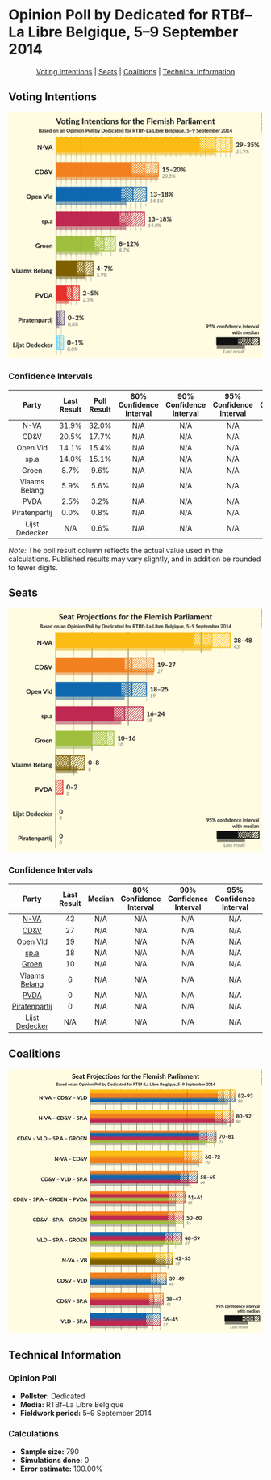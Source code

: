 # Opinion Poll by Dedicated for RTBf–La Libre Belgique, 5–9 September 2014

<p align="center"><a href="#voting-intentions">Voting Intentions</a> | <a href="#seats">Seats</a> | <a href="#coalitions">Coalitions</a> | <a href="#technical-information">Technical Information</a></p>

## Voting Intentions

![Graph with voting intentions not yet produced](2014-09-09-Dedicated.png "Voting Intentions")

### Confidence Intervals

| Party | Last Result | Poll Result | 80% Confidence Interval | 90% Confidence Interval | 95% Confidence Interval | 99% Confidence Interval |
|:-----:|:-----------:|:-----------:|:-----------------------:|:-----------------------:|:-----------------------:|:-----------------------:|
| N-VA | 31.9% | 32.0% | N/A |N/A |N/A |N/A |
| CD&V | 20.5% | 17.7% | N/A |N/A |N/A |N/A |
| Open Vld | 14.1% | 15.4% | N/A |N/A |N/A |N/A |
| sp.a | 14.0% | 15.1% | N/A |N/A |N/A |N/A |
| Groen | 8.7% | 9.6% | N/A |N/A |N/A |N/A |
| Vlaams Belang | 5.9% | 5.6% | N/A |N/A |N/A |N/A |
| PVDA | 2.5% | 3.2% | N/A |N/A |N/A |N/A |
| Piratenpartij | 0.0% | 0.8% | N/A |N/A |N/A |N/A |
| Lijst Dedecker | N/A | 0.6% | N/A |N/A |N/A |N/A |

*Note:* The poll result column reflects the actual value used in the calculations. Published results may vary slightly, and in addition be rounded to fewer digits.

## Seats

![Graph with seats not yet produced](2014-09-09-Dedicated-seats.png "Seats")

### Confidence Intervals

| Party | Last Result | Median | 80% Confidence Interval | 90% Confidence Interval | 95% Confidence Interval | 99% Confidence Interval |
|:-----:|:-----------:|:------:|:-----------------------:|:-----------------------:|:-----------------------:|:-----------------------:|
| <a href="#n-va">N-VA</a> | 43 | N/A | N/A |N/A |N/A |N/A |
| <a href="#cd&v">CD&V</a> | 27 | N/A | N/A |N/A |N/A |N/A |
| <a href="#open-vld">Open Vld</a> | 19 | N/A | N/A |N/A |N/A |N/A |
| <a href="#sp.a">sp.a</a> | 18 | N/A | N/A |N/A |N/A |N/A |
| <a href="#groen">Groen</a> | 10 | N/A | N/A |N/A |N/A |N/A |
| <a href="#vlaams-belang">Vlaams Belang</a> | 6 | N/A | N/A |N/A |N/A |N/A |
| <a href="#pvda">PVDA</a> | 0 | N/A | N/A |N/A |N/A |N/A |
| <a href="#piratenpartij">Piratenpartij</a> | 0 | N/A | N/A |N/A |N/A |N/A |
| <a href="#lijst-dedecker">Lijst Dedecker</a> | N/A | N/A | N/A |N/A |N/A |N/A |


## Coalitions

![Graph with coalitions seats not yet produced](2014-09-09-Dedicated-coalitions-seats.png "Coalitions Seats")


## Technical Information

### Opinion Poll

+ **Pollster:** Dedicated
+ **Media:** RTBf–La Libre Belgique
+ **Fieldwork period:** 5–9 September 2014

### Calculations

+ **Sample size:** 790
+ **Simulations done:** 0
+ **Error estimate:** 100.00%

